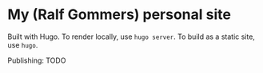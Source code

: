 # My (Ralf Gommers) personal site

Built with Hugo.  To render locally, use `hugo server`.  To build as a static
site, use `hugo`.

Publishing: TODO


